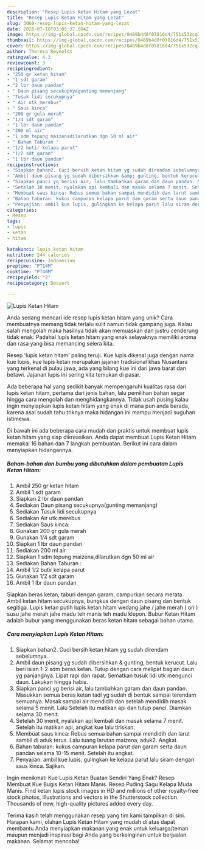 ```yaml
---
description: "Resep Lupis Ketan Hitam yang Lezat"
title: "Resep Lupis Ketan Hitam yang Lezat"
slug: 3060-resep-lupis-ketan-hitam-yang-lezat
date: 2020-07-10T03:05:37.604Z
image: https://img-global.cpcdn.com/recipes/0489b4d0f07816d4/751x532cq70/lupis-ketan-hitam-foto-resep-utama.jpg
thumbnail: https://img-global.cpcdn.com/recipes/0489b4d0f07816d4/751x532cq70/lupis-ketan-hitam-foto-resep-utama.jpg
cover: https://img-global.cpcdn.com/recipes/0489b4d0f07816d4/751x532cq70/lupis-ketan-hitam-foto-resep-utama.jpg
author: Theresa Reynolds
ratingvalue: 4.3
reviewcount: 3
recipeingredient:
- "250 gr ketan hitam"
- "1 sdt garam"
- "2 lbr daun pandan"
- " Daun pisang secukupnyagunting memanjang"
- "Tusuk lidi secukupnya"
- " Air utk merebus"
- " Saus kinca"
- "200 gr gula merah"
- "1/4 sdt garam"
- "1 lbr daun pandan"
- "200 ml air"
- "1 sdm tepung maizenadilarutkan dgn 50 ml air"
- " Bahan Taburan "
- "1/2 butir kelapa parut"
- "1/2 sdt garam"
- "1 lbr daun pandan"
recipeinstructions:
- "Siapkan bahan2. Cuci bersih ketan hitam yg sudah direndam sebelumnya."
- "Ambil daun pisang yg sudah dibersihkan &amp; gunting, bentuk kerucut. Lalu beri isian 1-2 sdm beras ketan. Tutup dengan cara melipat bagian daun yg panjangnya. Lipat rapi dan rapat. Sematkan tusuk lidi utk mengunci daun. Lakukan hingga habis."
- "Siapkan panci yg berisi air, lalu tambahkan garam dan daun pandan. Masukkan semua beras ketan tadi yg sudah di bentuk sampai terendam semuanya. Masak sampai air mendidih dan setelah mendidih masak selama 5 menit. Lalu Setelah itu matikan api dan tutup panci. Diamkan selama 30 menit."
- "Setelah 30 menit, nyalakan api kembali dan masak selama 7 menit. Setelah itu matikan api, angkat kue lalu tiriskan."
- "Membuat saus kinca: Rebus semua bahan sampai mendidih dan larut sambil di aduk terus. Lalu tuang larutan maizena, aduk2. Angkat."
- "Bahan taburan: kukus campuran kelapa parut dan garam serta daun pandan selama 10-15 menit. Setelah itu angkat."
- "Penyajian: ambil kue lupis, gulingkan ke kelapa parut lalu siram dengan saus kinca. Sajikan."
categories:
- Resep
tags:
- lupis
- ketan
- hitam

katakunci: lupis ketan hitam 
nutrition: 244 calories
recipecuisine: Indonesian
preptime: "PT14M"
cooktime: "PT40M"
recipeyield: "2"
recipecategory: Dessert

---
```



![Lupis Ketan Hitam](https://img-global.cpcdn.com/recipes/0489b4d0f07816d4/751x532cq70/lupis-ketan-hitam-foto-resep-utama.jpg)

Anda sedang mencari ide resep lupis ketan hitam yang unik? Cara membuatnya memang tidak terlalu sulit namun tidak gampang juga. Kalau salah mengolah maka hasilnya tidak akan memuaskan dan justru cenderung tidak enak. Padahal lupis ketan hitam yang enak selayaknya memiliki aroma dan rasa yang bisa memancing selera kita.

Resep &#39;lupis ketan hitam&#39; paling teruji. Kue lupis dikenal juga dengan nama kue lopis, kue lupis ketan merupakan jajanan tradisional khas Nusantara yang terkenal di pulau jawa, ada yang bilang kue ini dari jawa barat dan betawi. Jajanan lupis ini sering kita temukan di pasar.

Ada beberapa hal yang sedikit banyak mempengaruhi kualitas rasa dari lupis ketan hitam, pertama dari jenis bahan, lalu pemilihan bahan segar hingga cara mengolah dan menghidangkannya. Tidak usah pusing kalau ingin menyiapkan lupis ketan hitam yang enak di mana pun anda berada, karena asal sudah tahu triknya maka hidangan ini mampu menjadi suguhan istimewa.


Di bawah ini ada beberapa cara mudah dan praktis untuk membuat lupis ketan hitam yang siap dikreasikan. Anda dapat membuat Lupis Ketan Hitam memakai 16 bahan dan 7 langkah pembuatan. Berikut ini cara dalam menyiapkan hidangannya.

<!--inarticleads1-->

##### Bahan-bahan dan bumbu yang dibutuhkan dalam pembuatan Lupis Ketan Hitam:

1. Ambil 250 gr ketan hitam
1. Ambil 1 sdt garam
1. Siapkan 2 lbr daun pandan
1. Sediakan  Daun pisang secukupnya(gunting memanjang)
1. Sediakan Tusuk lidi secukupnya
1. Sediakan  Air utk merebus
1. Sediakan  Saus kinca:
1. Gunakan 200 gr gula merah
1. Gunakan 1/4 sdt garam
1. Siapkan 1 lbr daun pandan
1. Sediakan 200 ml air
1. Siapkan 1 sdm tepung maizena,dilarutkan dgn 50 ml air
1. Sediakan  Bahan Taburan :
1. Ambil 1/2 butir kelapa parut
1. Gunakan 1/2 sdt garam
1. Ambil 1 lbr daun pandan


Siapkan beras ketan, taburi dengan garam, campurkan secara merata. Ambil ketan hitam secukupnya, bungkus dengan daun pisang dan bentuk segitiga. Lupis ketan putih lupis ketan hitam wedang jahe / jahe merah ( ori ) susu jahe merah jahe madu teh manis teh madu klepon. Bubur Ketan Hitam adalah bubur yang menggunakan beras ketan hitam sebagai bahan utama. 

<!--inarticleads2-->

##### Cara menyiapkan Lupis Ketan Hitam:

1. Siapkan bahan2. Cuci bersih ketan hitam yg sudah direndam sebelumnya.
1. Ambil daun pisang yg sudah dibersihkan &amp; gunting, bentuk kerucut. Lalu beri isian 1-2 sdm beras ketan. Tutup dengan cara melipat bagian daun yg panjangnya. Lipat rapi dan rapat. Sematkan tusuk lidi utk mengunci daun. Lakukan hingga habis.
1. Siapkan panci yg berisi air, lalu tambahkan garam dan daun pandan. Masukkan semua beras ketan tadi yg sudah di bentuk sampai terendam semuanya. Masak sampai air mendidih dan setelah mendidih masak selama 5 menit. Lalu Setelah itu matikan api dan tutup panci. Diamkan selama 30 menit.
1. Setelah 30 menit, nyalakan api kembali dan masak selama 7 menit. Setelah itu matikan api, angkat kue lalu tiriskan.
1. Membuat saus kinca: Rebus semua bahan sampai mendidih dan larut sambil di aduk terus. Lalu tuang larutan maizena, aduk2. Angkat.
1. Bahan taburan: kukus campuran kelapa parut dan garam serta daun pandan selama 10-15 menit. Setelah itu angkat.
1. Penyajian: ambil kue lupis, gulingkan ke kelapa parut lalu siram dengan saus kinca. Sajikan.


Ingin menikmati Kue Lupis Ketan Buatan Sendiri Yang Enak? Resep Membuat Kue Bugis Ketan Hitam Manis. Resep Puding Sagu Kelapa Muda Manis. Find ketan lupis stock images in HD and millions of other royalty-free stock photos, illustrations and vectors in the Shutterstock collection. Thousands of new, high-quality pictures added every day. 

Terima kasih telah menggunakan resep yang tim kami tampilkan di sini. Harapan kami, olahan Lupis Ketan Hitam yang mudah di atas dapat membantu Anda menyiapkan makanan yang enak untuk keluarga/teman maupun menjadi inspirasi bagi Anda yang berkeinginan untuk berjualan makanan. Selamat mencoba!
